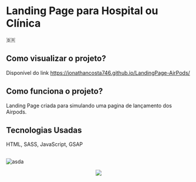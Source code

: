 # Landing Page para Hospital ou Clínica

🇧🇷
## Como visualizar o projeto?
Disponível do link https://jonathancosta746.github.io/LandingPage-AirPods/

## Como funciona o projeto?
Landing Page criada para simulando uma pagina de lançamento dos Airpods.

## Tecnologias Usadas
HTML, SASS, JavaScript, GSAP


##


![asda](https://user-images.githubusercontent.com/26524921/168712725-c25c0d1b-2f87-46ae-b892-3678c71a30b3.png)


<p align="center">
  <img src="https://user-images.githubusercontent.com/26524921/168712859-c4895bbf-9a8c-4b74-9fdd-5b09d230894a.png">
</p>
